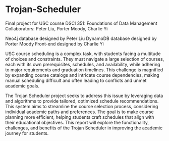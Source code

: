 # Trojan-Scheduler

Final project for USC course DSCI 351: Foundations of Data Management
Collaborators: Peter Liu, Porter Moody, Charlie Yi

Neo4j database designed by Peter Liu
DynamoDB database designed by Porter Moody
Front-end designed by Charlie Yi

USC course scheduling is a complex task, with students facing a multitude of choices and constraints. They must navigate a large selection of courses, each with its own prerequisites, schedules, and availability, while adhering to major requirements and graduation timelines. This challenge is magnified by expanding course catalogs and intricate course dependencies, making manual scheduling difficult and often leading to conflicts and unmet academic goals.

The Trojan Scheduler project seeks to address this issue by leveraging data and algorithms to provide tailored, optimized schedule recommendations. This system aims to streamline the course selection process, considering individual academic paths and preferences. The goal is to make course planning more efficient, helping students craft schedules that align with their educational objectives. This report will explore the functionality, challenges, and benefits of the Trojan Scheduler in improving the academic journey for students.
